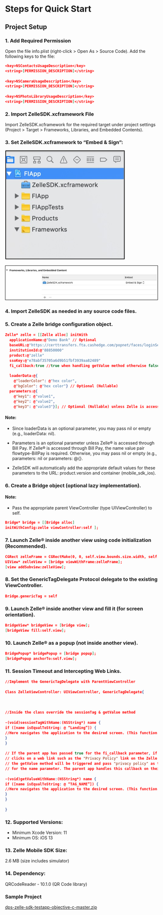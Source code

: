 # Steps for Quick Start

## Project Setup

### 1. Add Required Permission

Open the file info.plist (right-click > Open As > Source Code). Add the following keys to the file:

```json
<key>NSContactsUsageDescription</key>
<string>[PERMISSION_DESCRIPTION]</string>

<key>NSCameraUsageDescription</key>
<string>[PERMISSION_DESCRIPTION]</string>

<key>NSPhotoLibraryUsageDescription</key>
<string>[PERMISSION_DESCRIPTION]</string> 
```

### 2. Import ZelleSDK.xcframework File

Import ZelleSDK.xcframework for the required target under project settings (Project > Target > Frameworks, Libraries, and Embedded Contents).

### 3. Set ZelleSDK.xcframework to “Embed & Sign”:

![ios_embed](../../assets/images/ios_embed.jpg)

![ios_embed_sign](../../assets/images/ios_embed_sign.jpg)

### 4. Import ZelleSDK as needed in any source code files. 

### 5. Create a Zelle bridge configuration object. 

```json
Zelle* zelle = [[Zelle alloc] initWith
  applicationName:@"Demo Bank" // Optional 
  baseURL:@"https://certtransfers.fta.cashedge.com/popnet/faces/loginServlet"
  institutionId:@"88850000"
  product:@"zelle"
  ssoKey:@"e78abf35705a6d9b51fbf3939aa82489"
  fi_callback:true //true when handling getValue method otherwise false/nil 

  loaderData:@{
    @"loaderColor": @"hex color",
    @"bgColor": @"hex color"} // Optional (Nullable) 
  parameters:@{
    @"key1": @"value1",
    @"key2": @"value2",
    @"key3": @"value3"}]; // Optional (Nullable) unless Zelle is accessed via Bill Pay 
```

#### Note: 
- Since loaderData is an optional parameter, you may pass nil or empty (e.g., loaderData: nil). 

- Parameters is an optional parameter unless Zelle® is accessed through Bill Pay. If Zelle® is accessed through Bill Pay, the name value pair flowtype-BillPay is required. Otherwise, you may pass nil or empty (e.g., parameters: nil or parameters: @{}.

- ZelleSDK will automatically add the appropriate default values for these parameters to the URL: product.version and container (mobile_sdk_ios). 

### 6. Create a Bridge object (optional lazy implementation). 

#### Note: 
- Pass the appropriate parent ViewController (type UIViewController) to self. 

```json
Bridge* bridge = [[Bridge alloc]
initWithConfig:zelle viewController:self ]; 
```

### 7. Launch Zelle® inside another view using code initialization (Recommended).

```json
CGRect zelleFrame = CGRectMake(0, 0, self.view.bounds.size.width, self.view.bounds.size.height);
UIView* zelleView = [bridge viewWithFrame:zelleFrame];
[view addSubview:zelleView]; 
```

### 8. Set the GenericTagDelegate Protocol delegate to the existing ViewController.

```json
Bridge.genericTag = self 
```

### 9. Launch Zelle® inside another view and fill it (for screen orientation).

```json
BridgeView* bridgeView = [bridge view];
[bridgeView fill:self.view]; 
```

### 10. Launch Zelle® as a popup (not inside another view).

```json
BridgePopup* bridgePopup = [bridge popup];
[bridgePopup anchorTo:self.view]; 
```

### 11. Session Timeout and Intercepting Web Links.

```json
//Implement the GenericTagDelegate with ParentViewController 

Class ZelleViewController: UIViewController, GenericTagDelegate{



//Inside the class override the sessionTag & getValue method 

-(void)sessionTagWithName:(NSString*) name {
if ([name isEqualToString: @ “Landing”]) {
//Here navigates the application to the desired screen. (This function will be triggered after the session expires)  
}
}

// If the parent app has passed true for the fi_callback parameter, if the user  
// clicks on a web link such as the "Privacy Policy" link on the Zelle UI, then  
// the getValue method will be triggered and pass "privacy policy" as the value  
// for the name parameter. The parent app handles this callback on their side. 

-(void)getValueWithName:(NSString*) name {
if ([name isEqualToString: @ “TAG_NAME”]) {
//Here navigates the application to the desired screen. (This function will help to communicate Zelle UI and parent app)  
}
}

} 
```

### 12. Supported Versions:

- Minimum Xcode Version: 11
- Minimum OS: iOS 13

### 13. Zelle Mobile SDK Size:

2.6 MB (size includes simulator)

### 14. Dependency:

QRCodeReader - 10.1.0 (QR Code library) 

### Sample Project

[dps-zelle-sdk-testapp-objective-c-master.zip](https://github.com/Fiserv/zelle-turnkey-solutions/raw/develop/dps-zelle-sdk-testapp-objective-c-master.zip)

